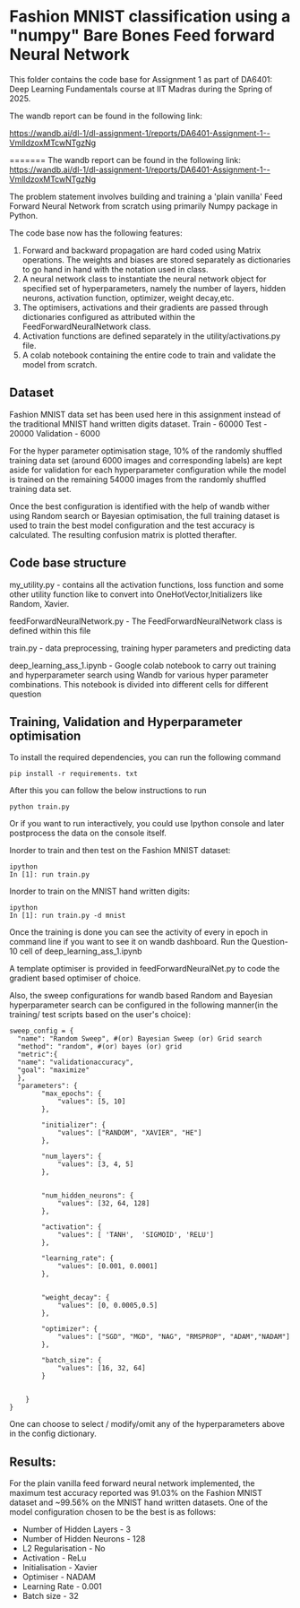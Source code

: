 # **Fashion MNIST classification using a "numpy" Bare Bones Feed forward Neural Network**

This folder contains the code base for Assignment 1 as part of DA6401: Deep Learning Fundamentals course at IIT Madras during the Spring of 2025.

The wandb report can be found in the following link:

https://wandb.ai/dl-1/dl-assignment-1/reports/DA6401-Assignment-1--VmlldzoxMTcwNTgzNg

=======
The wandb report can be found in the following link:
https://wandb.ai/dl-1/dl-assignment-1/reports/DA6401-Assignment-1--VmlldzoxMTcwNTgzNg

The problem statement involves building and training a 'plain vanilla' Feed Forward Neural Network from scratch using primarily Numpy package in Python.

The code base now has the following features:

1. Forward and backward propagation are hard coded using Matrix operations. The weights and biases are stored separately as dictionaries to go hand in hand with the notation used in class.
2. A neural network class to instantiate the neural network object for specified set of hyperparameters, namely the number of layers, hidden neurons, activation function, optimizer, weight decay,etc.
3. The optimisers, activations and their gradients are passed through dictionaries configured as attributed within the FeedForwardNeuralNetwork class.
4. Activation functions are defined separately in the utility/activations.py file.
5. A colab notebook containing the entire code to train and validate the model from scratch.

## Dataset

Fashion MNIST data set has been used here in this assignment instead of the traditional MNIST hand written digits dataset.
Train - 60000
Test - 20000
Validation - 6000

For the hyper parameter optimisation stage, 10% of the randomly shuffled training data set (around 6000 images and corresponding labels) are kept aside for validation for each hyperparameter configuration while the model is trained on the remaining 54000 images from the randomly shuffled training data set.

Once the best configuration is identified with the help of wandb wither using Random search or Bayesian optimisation, the full training dataset is used to train the best model configuration and the test accuracy is calculated. The resulting confusion matrix is plotted therafter.

## Code base structure

my_utility.py - contains all the activation functions, loss function and some other utility function like to convert into OneHotVector,Initializers like Random, Xavier.

feedForwardNeuralNetwork.py - The FeedForwardNeuralNetwork class is defined within this file

train.py - data preprocessing, training hyper parameters and predicting data

deep_learning_ass_1.ipynb - Google colab notebook to carry out training and hyperparameter search using Wandb for various hyper parameter combinations. This notebook is divided into different cells for different question

## Training, Validation and Hyperparameter optimisation

To install the required dependencies, you can run the following command

```
pip install -r requirements. txt
```

After this you can follow the below instructions to run

```
python train.py
```

Or if you want to run interactively, you could use Ipython console and later postprocess the data on the console itself.

Inorder to train and then test on the Fashion MNIST dataset:

```
ipython
In [1]: run train.py
```

Inorder to train on the MNIST hand written digits:

```
ipython
In [1]: run train.py -d mnist
```

Once the training is done you can see the activity of every in epoch in command line
if you want to see it on wandb dashboard. Run the Question-10 cell of deep_learning_ass_1.ipynb

A template optimiser is provided in feedForwardNeuralNet.py to code the gradient based optimiser of choice.

Also, the sweep configurations for wandb based Random and Bayesian hyperparameter search can be configured in the following manner(in the training/ test scripts based on the user's choice):

```
sweep_config = {
  "name": "Random Sweep", #(or) Bayesian Sweep (or) Grid search
  "method": "random", #(or) bayes (or) grid
  "metric":{
  "name": "validationaccuracy",
  "goal": "maximize"
  },
  "parameters": {
        "max_epochs": {
            "values": [5, 10]
        },

        "initializer": {
            "values": ["RANDOM", "XAVIER", "HE"]
        },

        "num_layers": {
            "values": [3, 4, 5]
        },


        "num_hidden_neurons": {
            "values": [32, 64, 128]
        },

        "activation": {
            "values": [ 'TANH',  'SIGMOID', 'RELU']
        },

        "learning_rate": {
            "values": [0.001, 0.0001]
        },


        "weight_decay": {
            "values": [0, 0.0005,0.5]
        },

        "optimizer": {
            "values": ["SGD", "MGD", "NAG", "RMSPROP", "ADAM","NADAM"]
        },

        "batch_size": {
            "values": [16, 32, 64]
        }


    }
}
```

One can choose to select / modify/omit any of the hyperparameters above in the config dictionary.

## Results:

For the plain vanilla feed forward neural network implemented, the maximum test accuracy reported was 91.03% on the Fashion MNIST dataset and ~99.56% on the MNIST hand written datasets.
One of the model configuration chosen to be the best is as follows:

- Number of Hidden Layers - 3
- Number of Hidden Neurons - 128
- L2 Regularisation - No
- Activation - ReLu
- Initialisation - Xavier
- Optimiser - NADAM
- Learning Rate - 0.001
- Batch size - 32

